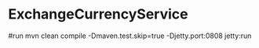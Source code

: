 # ExchangeCurrencyService
#run
mvn clean compile -Dmaven.test.skip=true -Djetty.port:0808 jetty:run
